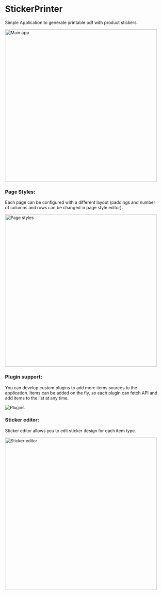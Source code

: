 # StickerPrinter
Simple Application to generate printable pdf with product stickers.

<img alt="Main app" src="https://i.imgur.com/UjqKnAv.png" width="500"/>

### Page Styles:
Each page can be configured with a different layout (paddings and number of columns and rows can be changed in page style editor).

<img alt="Page styles" src="https://i.imgur.com/JagMUWG.png" width="500"/>

### Plugin support:
You can develop custom plugins to add more items sources to the application. 
Items can be added on the fly, so each plugin can fetch API and add items to the list at any time.

<img alt="Plugins" src="https://i.imgur.com/1rMeITx.png"/>

### Sticker editor:
Sticker editor allows you to edit sticker design for each item type.

<img alt="Sticker editor" src="https://i.imgur.com/y6XNUwp.png" width="500"/>

